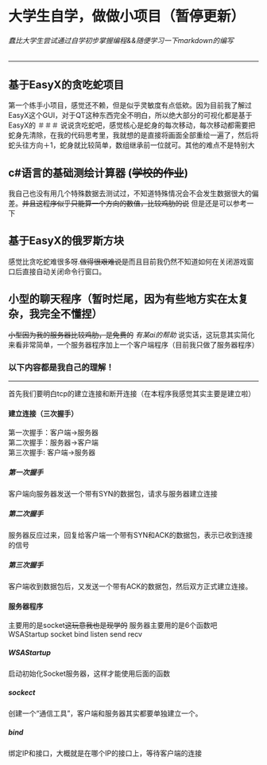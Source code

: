 # 大学生自学，做做小项目（暂停更新）

###### *蠢比大学生尝试通过自学初步掌握编程&&随便学习一下markdown的编写*
---
## 基于EasyX的贪吃蛇项目
第一个练手小项目，感觉还不赖，但是似乎灵敏度有点低欸。因为目前我了解过EasyX这个GUI，对于QT这种东西完全不明白，所以绝大部分的可视化都是基于EasyX的
＃＃＃ 说说贪吃蛇吧，感觉核心是蛇身的每次移动，每次移动都需要把蛇身先清除，在我的代码思考里，我就想的是直接将画面全部重绘一遍了，然后将蛇头往方向＋1，蛇身就比较简单，数组继承前一位就可。其他的难点不是特别大
## c#语言的基础测绘计算器 (<s>学校的作业</s>)
我自己也没有用几个特殊数据去测试过，不知道特殊情况会不会发生数据很大的偏差。<s>并且这程序似乎只能算一个方向的数值，比较鸡肋的说</s>
但是还是可以参考一下
## 基于EasyX的俄罗斯方块
感觉比贪吃蛇难很多呀.<s>做得很艰难说是</s>而且目前我仍然不知道如何在关闭游戏窗口后直接自动关闭命令行窗口。
## 小型的聊天程序（暂时烂尾，因为有些地方实在太复杂，我完全不懂捏）
<s>小型因为我的服务器比较鸡肋，是免费的</s>
*有某ai的帮助*
说实话，这玩意其实简化来看非常简单，一个服务器程序加上一个客户端程序（目前我只做了服务器程序）

### 以下内容都是我自己的理解！
---
首先我们要明白tcp的建立连接和断开连接（在本程序我感觉其实主要是建立啦）
#### 建立连接（三次握手）
第一次握手：客户端->服务器<br>
第二次握手：服务器->客户端<br>
第三次握手: 客户端->服务器<br>
##### 第一次握手
客户端向服务器发送一个带有SYN的数据包，请求与服务器建立连接
##### 第二次握手
服务器反应过来，回复给客户端一个带有SYN和ACK的数据包，表示已收到连接的信号
##### 第三次握手
客户端收到数据包后，又发送一个带有ACK的数据包，然后双方正式建立连接。
#### 服务器程序
主要用的是socket<s>这玩意我也是现学的</s>
服务器主要用的是6个函数吧 WSAStartup socket bind listen send recv
##### WSAStartup
启动初始化Socket服务器，这样才能使用后面的函数
##### sockect
创建一个“通信工具”，客户端和服务器其实都要单独建立一个。
##### bind
绑定IP和接口，大概就是在哪个IP的接口上，等待客户端的连接
